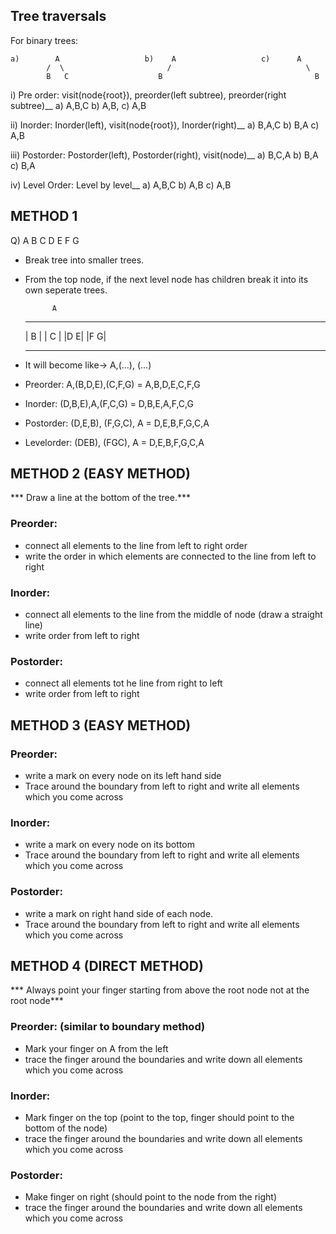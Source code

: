 ## Tree traversals
For binary trees:
```
a)        A                   b)    A                   c)      A
        /  \                       /                              \  
        B   C                    B                                  B

```



i) Pre order: visit(node{root}), preorder(left subtree), preorder(right subtree)__
    a) A,B,C
    b) A,B,
    c) A,B

ii) Inorder: Inorder(left), visit(node{root}), Inorder(right)__
    a) B,A,C
    b) B,A
    c) A,B

iii) Postorder: Postorder(left), Postorder(right), visit(node)__
    a) B,C,A
    b) B,A
    c) B,A

iv) Level Order: Level by level__
    a) A,B,C
    b) A,B
    c) A,B



## METHOD 1 
Q)          A
        B        C
    D      E  F     G

* Break tree into smaller trees.
* From the top node, if the next level node has children break it into its own seperate trees.


            A
    ________  _______  
   |    B  | |  C   |
   |D     E| |F    G|
    --------  ------

* It will become like->  A,(...), (...)

* Preorder: A,(B,D,E),(C,F,G)
        = A,B,D,E,C,F,G

* Inorder: (D,B,E),A,(F,C,G)
        = D,B,E,A,F,C,G

* Postorder: (D,E,B), (F,G,C), A
        = D,E,B,F,G,C,A

* Levelorder: (DEB), (FGC), A
        = D,E,B,F,G,C,A



## METHOD 2 (EASY METHOD)
*** Draw a line at the bottom of the tree.***

### Preorder: 
* connect all elements to the line from left to right order
* write the order in which elements are connected to the line from left to right

### Inorder:
* connect all elements to the line from the middle of node (draw a straight line)
* write order from left to right

### Postorder:
* connect all elements tot he line from right to left
* write order from left to right



## METHOD 3 (EASY METHOD)


### Preorder:
* write a mark on every node on its left hand side
* Trace around the boundary from left to right and write all elements which you come across


### Inorder:
* write a mark on every node on its bottom
* Trace around the boundary from left to right and write all elements which you come across

### Postorder:
* write a mark on right hand side of each node.
* Trace around the boundary from left to right and write all elements which you come across



## METHOD 4 (DIRECT METHOD)

*** Always point your finger starting from above the root node not at the root node***

### Preorder: (similar to boundary method)
* Mark your finger on A from the left
* trace the finger around the boundaries and write down all elements which you come across


### Inorder:
* Mark finger on the top (point to the top, finger should point to the bottom of the node)
* trace the finger around the boundaries and write down all elements which you come across

### Postorder:
* Make finger on right (should point to the node from the right)
* trace the finger around the boundaries and write down all elements which you come across

